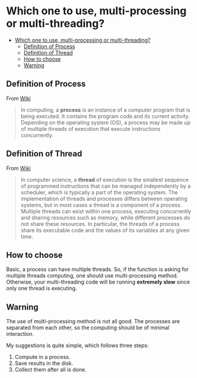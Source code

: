 # Which one to use, multi-processing or multi-threading?

- [Which one to use, multi-processing or multi-threading?](#which-one-to-use-multi-processing-or-multi-threading)
  - [Definition of Process](#definition-of-process)
  - [Definition of Thread](#definition-of-thread)
  - [How to choose](#how-to-choose)
  - [Warning](#warning)

## Definition of Process

From [Wiki](<https://en.wikipedia.org/wiki/Process_(computing)>)

> In computing, a **process** is an instance of a computer program that is being executed.
> It contains the program code and its current activity.
> Depending on the operating system (OS), a process may be made up of multiple threads of execution that execute instructions concurrently.

## Definition of Thread

From [Wiki](<https://en.wikipedia.org/wiki/Thread_(computing)>)

> In computer science, a **thread** of execution is the smallest sequence of programmed instructions that can be managed independently by a scheduler, which is typically a part of the operating system.
> The implementation of threads and processes differs between operating systems, but in most cases a thread is a component of a process.
> Multiple threads can exist within one process, executing concurrently and sharing resources such as memory, while different processes do not share these resources.
> In particular, the threads of a process share its executable code and the values of its variables at any given time.

## How to choose

Basic, a process can have multiple threads.
So, if the function is asking for multiple threads computing, one should use multi-processing method.
Otherwise, your multi-threading code will be running **extremely slow** since only one thread is executing.

## Warning

The use of multi-processing method is not all good.
The processes are separated from each other, so the computing should be of minimal interaction.

My suggestions is quite simple, which follows three steps:

1. Compute in a process.
2. Save results in the disk.
3. Collect them after all is done.
